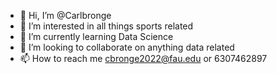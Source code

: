 - 👋 Hi, I’m @Carlbronge
- 👀 I’m interested in all things sports related
- 🌱 I’m currently learning Data Science
- 💞️ I’m looking to collaborate on anything data related
- 📫 How to reach me cbronge2022@fau.edu or 6307462897

<!---
Carlbronge/Carlbronge is a ✨ special ✨ repository because its `README.md` (this file) appears on your GitHub profile.
You can click the Preview link to take a look at your changes.
--->
